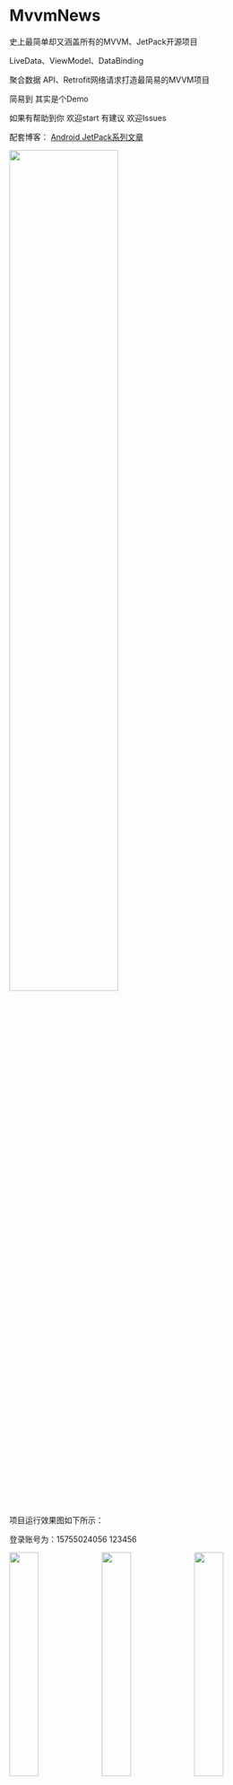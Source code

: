 # MvvmNews
史上最简单却又涵盖所有的MVVM、JetPack开源项目

LiveData、ViewModel、DataBinding

聚合数据 API、Retrofit网络请求打造最简易的MVVM项目

简易到 其实是个Demo

如果有帮助到你 欢迎start 有建议 欢迎Issues

配套博客：
[Android JetPack系列文章](https://huanglinqing.blog.csdn.net/article/details/106215492)

<img src="image/dh.png" width="62%" />



项目运行效果图如下所示：

登录账号为：15755024056 123456


<img src="image/login.jpeg" width="32%" />

<img src="image/home.jpeg" width="32%" />

<img src="image/detail.jpeg" width="32%" />

### 2020.06.05

<li>.适配Android Q 暗黑模式</li>

一般应用都需使用 差异化编程  在values-night 配置颜色资源
常规设计应用 可以使用 能够根据当前主题自动切换颜色的主题属性

如：
```
android:textColor="?android:attr/textColorPrimary"
```

